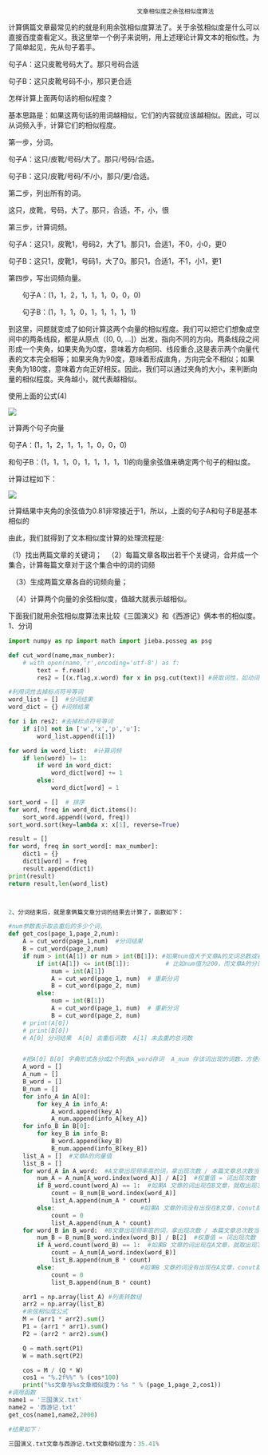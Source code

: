                                         文章相似度之余弦相似度算法
   计算俩篇文章最常见的的就是利用余弦相似度算法了。关于余弦相似度是什么可以直接百度查看定义。我这里举一个例子来说明，用上述理论计算文本的相似性。为了简单起见，先从句子着手。

句子A：这只皮靴号码大了。那只号码合适

句子B：这只皮靴号码不小，那只更合适

怎样计算上面两句话的相似程度？

基本思路是：如果这两句话的用词越相似，它们的内容就应该越相似。因此，可以从词频入手，计算它们的相似程度。

第一步，分词。

句子A：这只/皮靴/号码/大了。那只/号码/合适。

句子B：这只/皮靴/号码/不/小，那只/更/合适。

第二步，列出所有的词。

这只，皮靴，号码，大了。那只，合适，不，小，很

第三步，计算词频。

句子A：这只1，皮靴1，号码2，大了1。那只1，合适1，不0，小0，更0

句子B：这只1，皮靴1，号码1，大了0。那只1，合适1，不1，小1，更1

第四步，写出词频向量。

　　句子A：(1，1，2，1，1，1，0，0，0)

　　句子B：(1，1，1，0，1，1，1，1，1)

到这里，问题就变成了如何计算这两个向量的相似程度。我们可以把它们想象成空间中的两条线段，都是从原点（[0, 0, ...]）出发，指向不同的方向。两条线段之间形成一个夹角，如果夹角为0度，意味着方向相同、线段重合,这是表示两个向量代表的文本完全相等；如果夹角为90度，意味着形成直角，方向完全不相似；如果夹角为180度，意味着方向正好相反。因此，我们可以通过夹角的大小，来判断向量的相似程度。夹角越小，就代表越相似。

使用上面的公式(4)

![](http://img.blog.csdn.net/20131111190818687)


计算两个句子向量

句子A：(1，1，2，1，1，1，0，0，0)

和句子B：(1，1，1，0，1，1，1，1，1)的向量余弦值来确定两个句子的相似度。

计算过程如下：

![](http://img.blog.csdn.net/20131111190905937)

计算结果中夹角的余弦值为0.81非常接近于1，所以，上面的句子A和句子B是基本相似的

由此，我们就得到了文本相似度计算的处理流程是:

（1）找出两篇文章的关键词；
　（2）每篇文章各取出若干个关键词，合并成一个集合，计算每篇文章对于这个集合中的词的词频

　（3）生成两篇文章各自的词频向量；

　（4）计算两个向量的余弦相似度，值越大就表示越相似。

下面我们就用余弦相似度算法来比较《三国演义》和《西游记》俩本书的相似度。 
1、分词 
```python
import numpy as np import math import jieba.posseg as psg

def cut_word(name,max_number):
    # with open(name,'r',encoding='utf-8') as f: 
        text = f.read() 
        res2 = [(x.flag,x.word) for x in psg.cut(text)] #获取词性，如动词、名词等 w代表标点符号, x 代表字符串, p 介词（把、被）, u 助词

#利用词性去掉标点符号等词
word_list = []  #分词结果
word_dict = {} #词频结果

for i in res2: #去掉标点符号等词
    if i[0] not in ['w','x','p','u']:
        word_list.append(i[1])

for word in word_list:  #计算词频
    if len(word) != 1:
        if word in word_dict:
            word_dict[word] += 1
        else:
            word_dict[word] = 1

sort_word = []  # 排序
for word, freq in word_dict.items():
    sort_word.append((word, freq))
sort_word.sort(key=lambda x: x[1], reverse=True)

result = []
for word, freq in sort_word[: max_number]:
    dict1 = {}
    dict1[word] = freq
    result.append(dict1)
print(result)
return result,len(word_list)



2、分词结束后，就是拿俩篇文章分词的结果去计算了，函数如下：

#num参数表示取去重后的多少个词，
def get_cos(page_1,page_2,num):
    A = cut_word(page_1,num)  #分词结果
    B = cut_word(page_2,num)
    if num > int(A[1]) or num > int(B[1]): #如果num值大于文章A的文词总数或者大于文章B的分词总数，就重新设置num，重新分词，
        if int(A[1]) <= int(B[1]):          # 比如num值为200，而文章A的分词总数为2000，文章B分词总数为20，这样得出的数组长度就不一致，会导致计算错，此时重新设置num值为20，重新给AB文章分词
            num = int(A[1])
            A = cut_word(page_1, num)  # 重新分词
            B = cut_word(page_2, num)
        else:
            num = int(B[1])
            A = cut_word(page_1, num)  # 重新分词
            B = cut_word(page_2, num)
    # print(A[0])
    # print(B[0])
    # A[0] 分词结果  A[0] 去重后词数  A[1] 未去重的总词数


    #把A[0] B[0] 字典形式各分成2个列表A_word存词  A_num 存该词出现的词数，方便后面计算
    A_word = []
    A_num = []
    B_word = []
    B_num = []
    for info_A in A[0]:
        for key_A in info_A:
            A_word.append(key_A)
            A_num.append(info_A[key_A])
    for info_B in B[0]:
        for key_B in info_B:
            B_word.append(key_B)
            B_num.append(info_B[key_B])
    list_A = []  #文章A的向量值
    list_B = []
    for word_A in A_word:  #A文章出现频率高的词，拿出现次数 / 本篇文章总次数当做权重值，再拿权重值 * 该词在另一篇文章中出现的次数，结果存在list_1中做向量用
        num_A = A_num[A_word.index(word_A)] / A[2]  #权重值 = 词出现次数 / 总词数
        if B_word.count(word_A) == 1:  #如果A 文章的词出现在B文章，就取出现次数
            count = B_num[B_word.index(word_A)]
            list_A.append(num_A * count)
        else:                        #如果A 文章的词没有出现在B文章，conut就是0
            count = 0
            list_A.append(num_A * count)
    for word_B in B_word:  #B文章出现频率高的词，拿出现次数 / 本篇文章总次数当做权重值，再拿权重值 * 该词在另一篇文章中出现的次数，结果存在list_1中做向量用
        num_B = B_num[B_word.index(word_B)] / B[2]  #权重值 = 词出现次数 / 总词数
        if A_word.count(word_B) == 1:  #如果B 文章的词出现在A文章，就取出现次数
            count = A_num[A_word.index(word_B)]
            list_B.append(num_B * count)
        else:                        #如果B 文章的词没有出现在A文章，conut就是0
            count = 0
            list_B.append(num_B * count)

    arr1 = np.array(list_A) #列表转数组
    arr2 = np.array(list_B)
    #余弦相似度公式
    M = (arr1 * arr2).sum()
    P1 = (arr1 * arr1).sum()
    P2 = (arr2 * arr2).sum()

    Q = math.sqrt(P1)
    W = math.sqrt(P2)

    cos = M / (Q * W)
    cos1 = "%.2f%%" % (cos*100)
    print("%s文章与%s文章相似度为：%s " % (page_1,page_2,cos1))
#调用函数 
name1 = '三国演义.txt' 
name2 = '西游记.txt' 
get_cos(name1,name2,2000)

#结果如下： 

三国演义.txt文章与西游记.txt文章相似度为：35.41%

```
